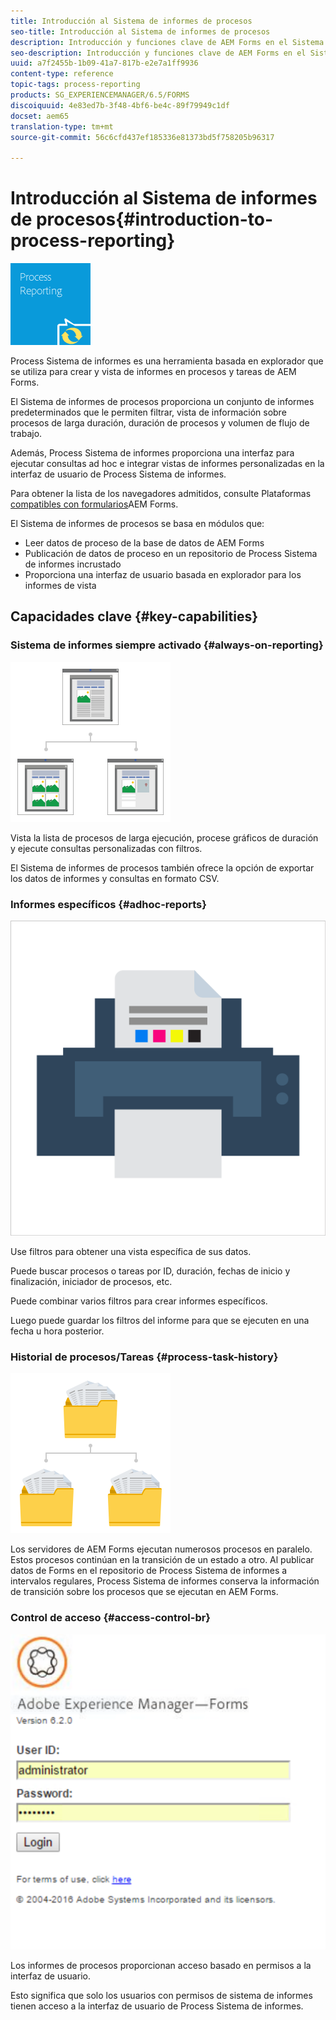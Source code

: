 ```yaml
---
title: Introducción al Sistema de informes de procesos
seo-title: Introducción al Sistema de informes de procesos
description: Introducción y funciones clave de AEM Forms en el Sistema de informes de procesos JEE
seo-description: Introducción y funciones clave de AEM Forms en el Sistema de informes de procesos JEE
uuid: a7f2455b-1b09-41a7-817b-e2e7a1ff9936
content-type: reference
topic-tags: process-reporting
products: SG_EXPERIENCEMANAGER/6.5/FORMS
discoiquuid: 4e83ed7b-3f48-4bf6-be4c-89f79949c1df
docset: aem65
translation-type: tm+mt
source-git-commit: 56c6cfd437ef185336e81373bd5f758205b96317

---
```



# Introducción al Sistema de informes de procesos{#introduction-to-process-reporting}

![proceso-sistema de informes](assets/process-reporting.png)

Process Sistema de informes es una herramienta basada en explorador que se utiliza para crear y vista de informes en procesos y tareas de AEM Forms.

El Sistema de informes de procesos proporciona un conjunto de informes predeterminados que le permiten filtrar, vista de información sobre procesos de larga duración, duración de procesos y volumen de flujo de trabajo.

Además, Process Sistema de informes proporciona una interfaz para ejecutar consultas ad hoc e integrar vistas de informes personalizadas en la interfaz de usuario de Process Sistema de informes.

Para obtener la lista de los navegadores admitidos, consulte Plataformas [compatibles con formularios](/help/forms/using/aem-forms-jee-supported-platforms.md)AEM Forms.

El Sistema de informes de procesos se basa en módulos que:

* Leer datos de proceso de la base de datos de AEM Forms
* Publicación de datos de proceso en un repositorio de Process Sistema de informes incrustado
* Proporciona una interfaz de usuario basada en explorador para los informes de vista

## Capacidades clave {#key-capabilities}

### Sistema de informes siempre activado {#always-on-reporting}

![administración del sitio](assets/site-management.png)

Vista la lista de procesos de larga ejecución, procese gráficos de duración y ejecute consultas personalizadas con filtros.

El Sistema de informes de procesos también ofrece la opción de exportar los datos de informes y consultas en formato CSV.

### Informes específicos {#adhoc-reports}

![print-&amp;-color](assets/print-&-colour.png)

Use filtros para obtener una vista específica de sus datos.

Puede buscar procesos o tareas por ID, duración, fechas de inicio y finalización, iniciador de procesos, etc.

Puede combinar varios filtros para crear informes específicos.

Luego puede guardar los filtros del informe para que se ejecuten en una fecha u hora posterior.

### Historial de procesos/Tareas {#process-task-history}

![administración de archivos](assets/file-management.png)

Los servidores de AEM Forms ejecutan numerosos procesos en paralelo. Estos procesos continúan en la transición de un estado a otro. Al publicar datos de Forms en el repositorio de Process Sistema de informes a intervalos regulares, Process Sistema de informes conserva la información de transición sobre los procesos que se ejecutan en AEM Forms.

### Control de acceso {#access-control-br}

![sin título](assets/untitled.png)

Los informes de procesos proporcionan acceso basado en permisos a la interfaz de usuario.

Esto significa que solo los usuarios con permisos de sistema de informes tienen acceso a la interfaz de usuario de Process Sistema de informes.
